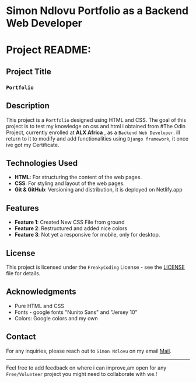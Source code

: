 # Simon Ndlovu Portfolio as a Backend Web Developer

# Project README: 
 
## Project Title 
### `Portfolio` 
 
## Description 
This project is a `Portfolio` designed using HTML and CSS. The goal of this project is to test my knowledge on css and html i obtained from #The Odin Project, currently enrolled at **ALX Africa** , as a `Backend Web Developer`. ill return to it to modify and add functionalities using `Django framework`, it once ive got my Certificate.
 
## Technologies Used 
- **HTML**: For structuring the content of the web pages. 
- **CSS**: For styling and layout of the web pages. 
- **Git & GitHub**: Versioning and distribution, it is deployed on Netlify.app
 
## Features 
- **Feature 1**: Created New CSS File from ground 
- **Feature 2**: Restructured and added nice colors
- **Feature 3**: Not yet a responsive for mobile, only for desktop.

## License 
This project is licensed under the `FreakyCoding` License - see the [LICENSE](../portfolio/asserts/lisence/Freaky-Coding-Lisence.md) file for details. 
 
## Acknowledgments 
- Pure HTML and CSS 
- Fonts - google fonts "Nunito Sans" and "Jersey 10"
- Colors: Google colors and my own
 
## Contact 
For any inquiries, please reach out to `Simon Ndlovu` on my email [Mail](simon.ndlovu1sa@gmail.coms). 
 
--- 
 
Feel free to add feedback on where i can improve,am open for any `Free/Volunteer` project you might need to collaborate with we.!